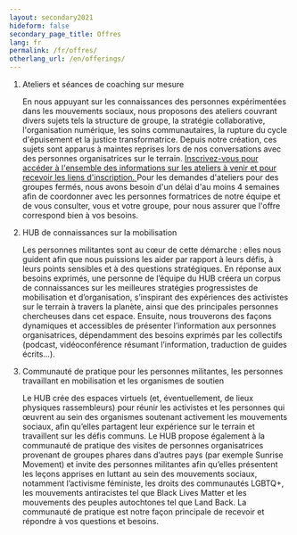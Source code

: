```yaml
---
layout: secondary2021
hideform: false
secondary_page_title: Offres
lang: fr
permalink: /fr/offres/
otherlang_url: /en/offerings/
---
```

<ol>
  <li>Ateliers et séances de coaching sur mesure
    <div class="anchor-header-offset"><a name="ateliers"></a></div>
    <p>En nous appuyant sur les connaissances des personnes expérimentées dans les mouvements sociaux, nous proposons des ateliers couvrant divers sujets tels la structure de groupe, la stratégie collaborative, l'organisation numérique, les soins communautaires, la rupture du cycle d'épuisement et la justice transformatrice. Depuis notre création, ces sujets sont apparus à maintes reprises lors de nos conversations avec des personnes organisatrices sur le terrain. <a href="#inscription">Inscrivez-vous pour accéder à l'ensemble des informations sur les ateliers à venir et pour recevoir les liens d'inscription. </a>
Pour les demandes d'ateliers pour des groupes fermés, nous avons besoin d'un délai d'au moins 4 semaines afin de coordonner avec les personnes formatrices de notre équipe et de vous consulter, vous et votre groupe, pour nous assurer que l'offre correspond bien à vos besoins.
</p>
  </li>
  <li>HUB de connaissances sur la mobilisation
    <div class="anchor-header-offset"><a name="connaissances"></a></div>
    <p>Les personnes militantes sont au cœur de cette démarche : elles nous guident afin que nous puissions les aider par rapport à leurs défis, à leurs points sensibles et à des questions stratégiques. En réponse aux besoins exprimés, une personne de l’équipe du HUB créera un corpus de connaissances sur les meilleures stratégies progressistes de mobilisation et d’organisation, s’inspirant des expériences des activistes sur le terrain à travers la planète, ainsi que des principales personnes chercheuses dans cet espace. Ensuite, nous trouverons des façons dynamiques et accessibles de présenter l’information aux personnes organisatrices, dépendamment des besoins exprimés par les collectifs (podcast, vidéoconférence résumant l’information, traduction de guides écrits…).</p>
  </li>
  <li>Communauté de pratique pour les personnes militantes, les personnes travaillant en mobilisation et les organismes de soutien
    <div class="anchor-header-offset"><a name="communaute"></a></div>
    <p>Le HUB crée des espaces virtuels (et, éventuellement, de lieux physiques rassembleurs) pour réunir les activistes et les personnes qui œuvrent au sein des organismes soutenant activement les mouvements sociaux, afin qu’elles partagent leur expérience sur le terrain et travaillent sur les défis communs. Le HUB propose également à la communauté de pratique des visites de personnes organisatrices provenant de groupes phares dans d’autres pays (par exemple Sunrise Movement) et invite des personnes militantes afin qu’elles présentent les leçons apprises en luttant au sein des mouvements sociaux, notamment l’activisme féministe, les droits des communautés LGBTQ+, les mouvements antiracistes tel que Black Lives Matter et les mouvements des peuples autochtones tel que Land Back. La communauté de pratique est notre façon principale de recevoir et répondre à vos questions et besoins.</p>
  </li>
</ol>
